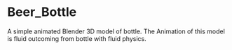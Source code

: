 # Beer_Bottle
A simple animated Blender 3D model of bottle. The Animation of this model is fluid outcoming from bottle with fluid physics.
